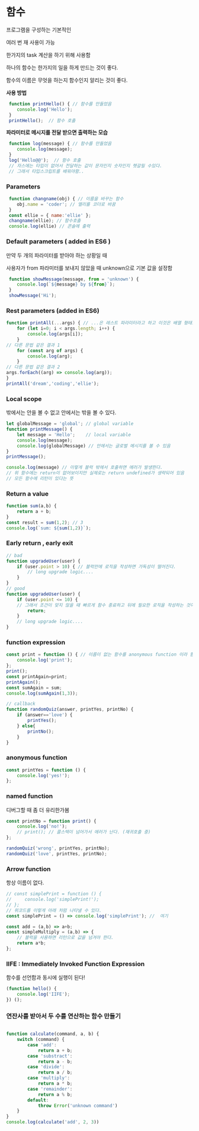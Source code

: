 # 함수

프로그램을 구성하는 기본적인 

여러 번 재 사용이 가능

한가지의 task 계산을 하기 위해 사용함

하나의 함수는 한가지의 일을 하게 만드는 것이 좋다.

함수의 이름은 무엇을 하는지 함수인지 알리는 것이 좋다.



**사용 방법**

```js
 function printHello() { // 함수를 만들었음
    console.log('Hello');
 }
 printHello();  // 함수 호출
```



**파라미터로 메시지를 전달 받으면 출력하는 모습**

```js
 function log(message) { // 함수를 만들었음
    console.log(message);
 }
 log('Hello@@');  // 함수 호출
 // 자스에는 타입이 없어서 전달하는 값이 문자인지 숫자인지 헷갈릴 수있다.
 // 그래서 타입스크립트를 배워야함..
```



### Parameters

```js
 function changname(obj) { // 이름을 바꾸는 함수 
    obj.name = 'coder'; // 엘리를 코더로 바꿈
 }
 const ellie = { name:'ellie' };  
 changname(ellie); // 함수호출
 console.log(ellie) // 콘솔에 출력
```



### Default parameters ( added in ES6 )

 만약 두 개의 파라미터를 받아야 하는 상황일 때 

 사용자가 from 파라미터를 보내지 않았을 때 unknown으로 기본 값을 설정함

```js
 function showMessage(message, from = 'unknown') {
    console.log(`${message} by ${from}`);
 }
 showMessage('Hi');

```



### Rest parameters (added in ES6)

```js
function printAll(...args) { // ...은 레스트 파라미터라고 하고 이것은 배열 형태로 전달받게 된다.
    for (let i=0; i < args.length; i++) {
        console.log(args[i]); 
    }
// 다른 문법 같은 결과 1
    for (const arg of args) {
        console.log(arg);
    }
// 다른 문법 같은 결과 2
args.forEach((arg) => console.log(arg));
}
printAll('dream','coding','ellie');

```



### Local scope

밖에서는 안을 볼 수 없고 안에서는 밖을 볼 수 있다.

```js
let globalMessage = 'global'; // global variable
function printMessage() {
    let message = 'Hello';    // local variable
    console.log(message);
    console.log(globalMessage) // 안에서는 글로벌 메시지를 볼 수 있음
}
printMessage();

console.log(message) // 이렇게 블럭 밖에서 호출하면 에러가 발생한다.
// 위 함수에는 return이 없어보이지만 실제로는 return undefined가 생략되어 있음
// 모든 함수에 리턴이 있다는 뜻

```



### Return a value

```js
function sum(a,b) {
    return a + b;
}
const result = sum(1,2); // 3 
console.log(`sum: ${sum(1,2)}`);

```



### Early return , early exit

```js
// bad
function upgradeUser(user) {
    if (user.point > 10) { // 블럭안에 로직을 작성하면 가독성이 떨어진다.
        // long upgrade logic....
    }
} 
// good
function upgradeUser(user) {
    if (user.point <= 10) { 
    // 그래서 조건이 맞지 않을 때 빠르게 함수 종료하고 뒤에 필요한 로직을 작성하는 것이 더 좋다
        return;
    }
    // long upgrade logic.... 
} 
```



### function expression

```js 
const print = function () { // 이름이 없는 함수를 anonymous function 이라 함
    console.log('print');
};
print();
const printAgain=print;
printAgain();
const sumAgain = sum;
console.log(sumAgain(1,3));

// callback
function randomQuiz(answer, printYes, printNo) {
    if (answer=='love') {
        printYes();
    } else{
        printNo();
    }
}
```



### anonymous function

```js
const printYes = function () {
    console.log('yes!');
};
```



### named function

디버그할 때 좀 더 유리한가봄

```js
const printNo = function print() {
    console.log('no!');
    // print(); // 콜스텍이 넘어가서 에러가 난다. (재귀호출 중)
};

randomQuiz('wrong', printYes, printNo);
randomQuiz('love', printYes, printNo);
```



### Arrow function

항상 이름이 없다.

```js
// const simplePrint = function () {
//     console.log('simplePrint!');
// };
// 위코드를 이렇게 아래 처럼 나타낼 수 있다.
const simplePrint = () => console.log('simplePrint'); //  여기

const add = (a,b) => a+b;
const simpleMultiply = (a,b) => {
    // 블럭을 사용하면 리턴으로 값을 넘겨야 한다.
    return a*b;
};
```



### IIFE : Immediately Invoked Function Expression

함수를 선언함과 동시에 실행이 된다!

```js
(function hello() {
    console.log('IIFE');
}) ();
```



### 연잔사를 받아서 두 수를 연산하는 함수 만들기

```js

function calculate(command, a, b) {
    switch (command) {
        case 'add':
            return a + b;
        case 'substract':
            return a - b;
        case 'divide':
            return a / b;
        case 'multiply':
            return a * b;
        case 'remainder':
            return a % b;
        default:
            throw Error('unknown command')
    }
}
console.log(calculate('add', 2, 3))
```

